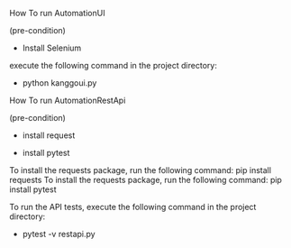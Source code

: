 How To run AutomationUI

(pre-condition)
- Install Selenium

execute the following command in the project directory:
- python kanggoui.py

How To run AutomationRestApi

(pre-condition)
- install request

- install pytest

To install the requests package, run the following command:
pip install requests
To install the requests package, run the following command:
pip install pytest

To run the API tests, execute the following command in the project directory:
- pytest -v restapi.py

